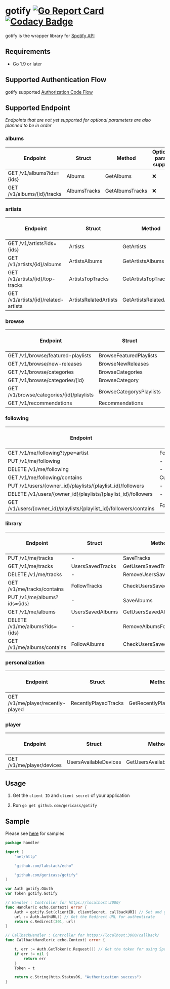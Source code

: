 # gotify [![Go Report Card](https://goreportcard.com/badge/github.com/gericass/gotify)](https://goreportcard.com/report/github.com/gericass/gotify) [![Codacy Badge](https://api.codacy.com/project/badge/Grade/0951a711ac0a4f5fa9309cfdf41d8e9d)](https://www.codacy.com/app/gericass/gotify?utm_source=github.com&utm_medium=referral&utm_content=gericass/gotify&utm_campaign=badger)

gotify is the wrapper library for [Spotify API](https://developer.spotify.com/web-api/)

## Requirements

- Go 1.9 or later

## Supported Authentication Flow

gotify supported [Authorization Code Flow](https://developer.spotify.com/web-api/authorization-guide/#authorization_code_flow)


## Supported Endpoint

*Endpoints that are not yet supported for optional parameters are also planned to be in order*

### albums

| Endpoint                                 | Struct                    | Method                       | Optional param support |
|------------------------------------------|---------------------------|------------------------------|------------------------|
| GET /v1/albums?ids={ids}                 | Albums                    | GetAlbums                    | ❌                     |
| GET /v1/albums/{id}/tracks               | AlbumsTracks              | GetAlbumsTracks              | ❌                     |


### artists

| Endpoint                                 | Struct                    | Method                       | Optional param support |
|------------------------------------------|---------------------------|------------------------------|------------------------|
| GET /v1/artists?ids={ids}                | Artists                   | GetArtists                   | no option              |
| GET /v1/artists/{id}/albums              | ArtistsAlbums             | GetArtistsAlbums             | ✅                     |
| GET /v1/artists/{id}/top-tracks          | ArtistsTopTracks          | GetArtistsTopTracks          | no option              |
| GET /v1/artists/{id}/related-artists     | ArtistsRelatedArtists     | GetArtistsRelatedArtists     | no option              |

### browse

| Endpoint                                 | Struct                    | Method                       | Optional param support |
|------------------------------------------|---------------------------|------------------------------|------------------------|
| GET /v1/browse/featured-playlists        | BrowseFeaturedPlaylists   | GetBrowseFeaturedPlaylists   | ❌                     |
| GET /v1/browse/new-releases              | BrowseNewReleases         | GetBrowseNewReleases         | ❌                     |
| GET /v1/browse/categories                | BrowseCategories          | GetBrowseCategories          | ❌                     |
| GET /v1/browse/categories/{id}           | BrowseCategory            | GetBrowseCategory            | ❌                     |
| GET /v1/browse/categories/{id}/playlists | BrowseCategorysPlaylists  | GetBrowseCategorysPlaylists  | ❌                     |
| GET /v1/recommendations                  | Recommendations           | GetRecomendations            | ❌                     |

### following

| Endpoint                                 | Struct                        | Method                             | Optional param support |
|------------------------------------------|-------------------------------|------------------------------------|------------------------|
| GET /v1/me/following?type=artist         | FollowingArtists              | GetFollowingArtists                | ❌                     |
| PUT /v1/me/following                     | -                             | FollowArtistsOrUsers               | ✅                     |
| DELETE /v1/me/following                  | -                             | UnfollowArtistsOrUsers             | ✅                     |
| GET /v1/me/following/contains            | CurrentFollowsArtistsOrUsers  | GetCurrentFollowsArtistsOrUsers    | ✅                     |
| PUT /v1/users/{owner_id}/playlists/{playlist_id}/followers                  | -                            | FollowPlaylists            | ❌                     |
| DELETE /v1/users/{owner_id}/playlists/{playlist_id}/followers               | -                            | UnFollowPlaylists          | ❌                     |
| GET /v1/users/{owner_id}/playlists/{playlist_id}/followers/contains         | FollowPlaylist               | CheckFollowPlaylist        | ✅                     |


### library

| Endpoint                                 | Struct                        | Method                             | Optional param support |
|------------------------------------------|-------------------------------|------------------------------------|------------------------|
| PUT /v1/me/tracks                        | -                             | SaveTracks                         | ✅                     |
| GET /v1/me/tracks                        | UsersSavedTracks              | GetUsersSavedTracks                | ❌                     |
| DELETE /v1/me/tracks                     | -                             | RemoveUsersSavedTracks             | ✅                     |
| GET /v1/me/tracks/contains               | FollowTracks                  | CheckUsersSavedTracks              | no option              |
| PUT /v1/me/albums?ids={ids}              | -                             | SaveAlbums                         | ✅                     |
| GET /v1/me/albums                        | UsersSavedAlbums              | GetUsersSavedAlbums                | ❌                     |
| DELETE /v1/me/albums?ids={ids}           | -                             | RemoveAlbumsForCurrentUser         | ✅                     |
| GET /v1/me/albums/contains               | FollowAlbums                  | CheckUsersSavedAlbums              | no option              |

### personalization

| Endpoint                                 | Struct                        | Method                             | Optional param support |
|------------------------------------------|-------------------------------|------------------------------------|------------------------|
| GET /v1/me/player/recently-played        | RecentlyPlayedTracks          | GetRecentlyPlayedTracks            | ❌                     |

### player

| Endpoint                                 | Struct                        | Method                             | Optional param support |
|------------------------------------------|-------------------------------|------------------------------------|------------------------|
| GET /v1/me/player/devices                | UsersAvailableDevices         | GetUsersAvailableDevices           | ❌                     |

## Usage

1. Get the `client ID` and `client secret` of your application

2. Run `go get github.com/gericass/gotify`

## Sample

Please see [here](https://github.com/gericass/gotifySample) for samples

```go
package handler

import (
	"net/http"

	"github.com/labstack/echo"

	"github.com/gericass/gotify"
)

var Auth gotify.OAuth
var Token gotify.Gotify

// Handler : Controller for https://localhost:3000/
func Handler(c echo.Context) error {
	Auth = gotify.Set(clientID, clientSecret, callbackURI) // Set and get the basic data for using Spotify API
	url := Auth.AuthURL() // Get the Redirect URL for authenticate
	return c.Redirect(301, url)
}

// CallbackHandler : Controller for https://localhost:3000/callback/
func CallbackHandler(c echo.Context) error {

	t, err := Auth.GetToken(c.Request()) // Get the token for using Spotify API
	if err != nil {
		return err
	}
	Token = t

	return c.String(http.StatusOK, "Authentication success")
}
```
